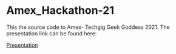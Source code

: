 # Amex_Hackathon-21
This the source code to Amex- Techgig Geek Goddess 2021. 
The presentation link can be found here: 

[Presentation](https://docs.google.com/presentation/d/1GHIc-fwPZLvQbEpNDH2oSShAse5zE5ut/edit?usp=sharing&ouid=104017503037701294296&rtpof=true&sd=true)
